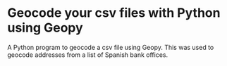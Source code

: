 # Geocode your csv files with Python using Geopy

A Python program to geocode a csv file using Geopy. This was used to geocode addresses from a list of Spanish bank offices.
